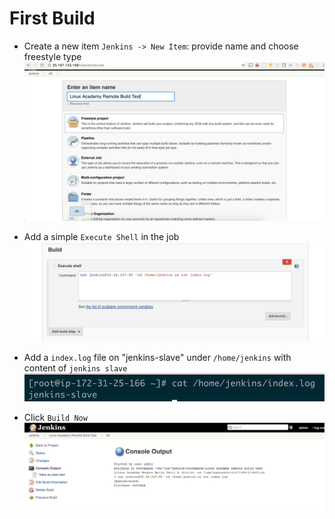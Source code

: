 # First Build

* Create a new item `Jenkins -> New Item`: provide name and choose freestyle type
  ![24.png](/screenshots/24.png)

* Add a simple `Execute Shell` in the job
  ![25.png](/screenshots/25.png)

* Add a `index.log` file on "jenkins-slave" under `/home/jenkins` with content of `jenkins slave`
  ![26.png](/screenshots/26.png)

* Click `Build Now`
  ![27.png](/screenshots/27.png)
